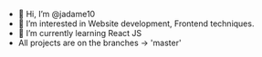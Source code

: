 - 👋 Hi, I’m @jadame10
- 👀 I’m interested in Website development, Frontend techniques.
- 🌱 I’m currently learning React JS
- All projects are on the branches -> 'master'
<!---
jadame10/jadame10 is a ✨ special ✨ repository because its `README.md` (this file) appears on your GitHub profile.
You can click the Preview link to take a look at your changes.
--->

